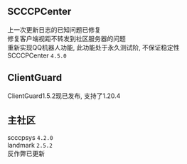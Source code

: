 ## SCCCPCenter
上一次更新日志的已知问题已修复  
修复客户端视距不转发到社区服务器的问题  
重新实现QQ机器人功能, 此功能处于永久测试阶, 不保证稳定性  
SCCCPCenter `4.5.0`  
## ClientGuard
ClientGuard1.5.2现已发布, 支持了1.20.4  
## 主社区
scccpsys `4.2.0`  
landmark `2.5.2`  
反作弊已更新  